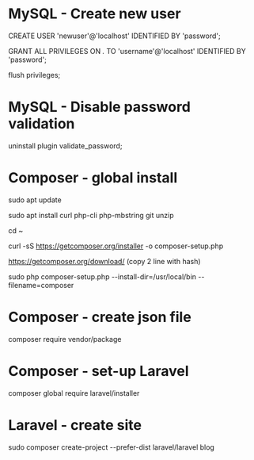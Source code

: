 # MySQL - Create new user
CREATE USER 'newuser'@'localhost' IDENTIFIED BY 'password';

GRANT ALL PRIVILEGES ON *.* TO 'username'@'localhost' IDENTIFIED BY 'password';

flush privileges;
# MySQL - Disable password validation

uninstall plugin validate_password;

# Composer - global install

sudo apt update

sudo apt install curl php-cli php-mbstring git unzip

cd ~

curl -sS https://getcomposer.org/installer -o composer-setup.php

https://getcomposer.org/download/ (copy 2 line with hash)

sudo php composer-setup.php --install-dir=/usr/local/bin --filename=composer 

# Composer - create json file

composer require vendor/package

# Composer - set-up Laravel

composer global require laravel/installer

# Laravel - create site

sudo composer create-project --prefer-dist laravel/laravel blog
